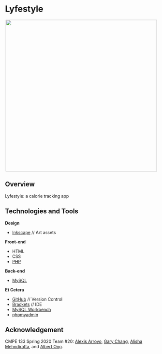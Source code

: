 # Lyfestyle
<p align="center">
  <img src="https://raw.githubusercontent.com/Albert-C-Ong/Lyfestyle/master/assets/images/Lyfestyle_banner.png" width=500/>
</p>

## Overview
Lyfestyle: a calorie tracking app

## Technologies and Tools
**Design**
* [Inkscape](https://inkscape.org/) // Art assets

**Front-end**
* HTML
* CSS
* [PHP](https://www.php.net/)

**Back-end**
* [MySQL](https://www.mysql.com/)

**Et Cetera**
* [GitHub](https://github.com/) // Version Control
* [Brackets](http://brackets.io/) // IDE
* [MySQL Workbench](https://www.mysql.com/products/workbench/)
* [phpmyadmin](https://www.phpmyadmin.net/)

## Acknowledgement
CMPE 133 Spring 2020 Team #20: [Alexis Arroyo](https://github.com/Techo1000), [Gary Chang](https://github.com/1234momo), [Alisha Mehndiratta](https://github.com/alisha8899), and [Albert Ong](https://github.com/Albert-C-Ong). 
